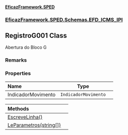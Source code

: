 #### [EficazFramework.SPED](EficazFrameworkSPED.md 'EficazFramework SPED')
### [EficazFramework.SPED.Schemas.EFD_ICMS_IPI](EficazFramework.SPED.Schemas.EFD_ICMS_IPI.md 'EficazFramework.SPED.Schemas.EFD_ICMS_IPI')

## RegistroG001 Class

Abertura do Bloco G

### Remarks
### Properties

| Name | Type | |
| :--- | :---: | :--- |
| IndicadorMovimento | `IndicadorMovimento` |  |

| Methods | |
| :--- | :--- |
| [EscreveLinha()](EficazFramework.SPED.Schemas.EFD_ICMS_IPI/RegistroG001/EscreveLinha().md 'EficazFramework.SPED.Schemas.EFD_ICMS_IPI.RegistroG001.EscreveLinha()') | |
| [LeParametros(string[])](EficazFramework.SPED.Schemas.EFD_ICMS_IPI/RegistroG001/LeParametros(string[]).md 'EficazFramework.SPED.Schemas.EFD_ICMS_IPI.RegistroG001.LeParametros(string[])') | |
